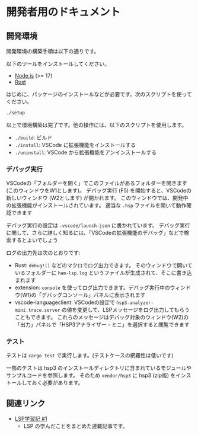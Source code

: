 # 開発者用のドキュメント

## 開発環境

開発環境の構築手順は以下の通りです。

以下のツールをインストールしてください。

- [Node.js](https://nodejs.org) (>= 17)
- [Rust](https://rustlang.org)

はじめに、パッケージのインストールなどが必要です。次のスクリプトを使ってください。

```sh
./setup
```

以上で環境構築は完了です。他の操作には、以下のスクリプトを使用します。

- `./build`: ビルド
- `./install`: VSCode に拡張機能をインストールする
- `./uninstall`: VSCode から拡張機能をアンインストールする

### デバッグ実行

VSCodeの「フォルダーを開く」でこのファイルがあるフォルダーを開きます (このウィンドウをW1とします)。
デバッグ実行 (F5) を開始すると、VSCodeの新しいウィンドウ (W2とします) が開かれます。
このウィンドウでは、開発中の拡張機能がインストールされています。
適当な `.hsp` ファイルを開いて動作確認できます

デバッグ実行の設定は `.vscode/launch.json` に書かれています。
デバッグ実行に関して、さらに詳しく知るには、「VSCodeの拡張機能のデバッグ」などで検索するとよいでしょう

ログの出力先は次のとおりです:

- Rust:
    `debug!()` などのマクロでログ出力できます。
    そのウィンドウで開いているフォルダーに `ham-lsp.log` というファイルが生成されて、そこに書き込まれます
- extension:
    `console` を使ってログ出力できます。デバッグ実行中のウィンドウ(W1)の「デバッグコンソール」パネルに表示されます
- vscode-languageclient:
    VSCodeの設定で `hsp3-analyzer-mini.trace.server` の値を変更して、LSPメッセージをログ出力してもらうこともできます。
    これらのメッセージはデバッグ対象のウィンドウ(W2)の「出力」パネルで「HSP3アナライザー・ミニ」を選択すると閲覧できます

### テスト

テストは `cargo test` で実行します。(テストケースの網羅性は低いです)

一部のテストは hsp3 のインストールディレクトリに含まれているモジュールやサンプルコードを参照します。
そのため `vendor/hsp3` に hsp3 (zip版) をインストールしておく必要があります。

## 関連リンク

- [LSP学習記 #1](https://qiita.com/vain0x/items/d050fe7c8b342ed2004e)
    - LSP の学んだことをまとめた連載記事です。
